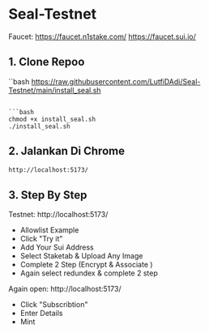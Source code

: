 # Seal-Testnet

Faucet: 
https://faucet.n1stake.com/
https://faucet.sui.io/

## 1. Clone Repoo

``bash
https://raw.githubusercontent.com/LutfiDAdi/Seal-Testnet/main/install_seal.sh
```

```bash
chmod +x install_seal.sh
./install_seal.sh
```

## 2. Jalankan Di Chrome

```bash
http://localhost:5173/
```

## 3. Step By Step

Testnet: http://localhost:5173/
- Allowlist Example 
- Click "Try it"
- Add Your Sui Address 
- Select Staketab & Upload Any Image 
- Complete 2 Step (Encrypt & Associate )
- Again select redundex & complete 2 step

Again open: http://localhost:5173/
- Click "Subscribtion"
- Enter Details
- Mint
